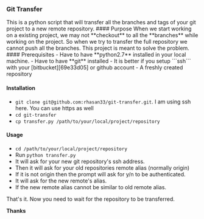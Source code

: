 <h3>Git Transfer</h3>
This is a python script that will transfer all the branches and tags of your git project to a new remote repository.
#### Purpose
When we start working on a existing project, we may not **checkout** to all the **branches** while working on the project. So when we try to transfer the full repository we cannot push all the branches. This project is meant to solve the problem.
#### Prerequisites
- Have to have **python2.7** installed in your local machine.
- Have to have **git** installed
- It is better if you setup ```ssh``` with your [bitbucket][69e33d05] or github account
- A freshly created repository

  [69e33d05]: https://bitbucket.org/ "bitbucket"

#### Installation
- ```git clone git@github.com:rhasan33/git-transfer.git```. I am using ssh here. You can use https as well
- ```cd git-transfer```
- ```cp transfer.py /path/to/your/local/project/repository```

#### Usage
- ```cd /path/to/your/local/project/repository```
- Run ```python transfer.py```
- It will ask for your new git repository's ssh address.
- Then it will ask for your old repositories remote alias (normally origin)
- If it is not origin then the prompt will ask for y/n to be authenticated.
- It will ask for the new remote's alias.
- If the new remote alias cannot be similar to old remote alias.

That's it. Now you need to wait for the repository to be transferred.

**Thanks**

